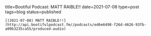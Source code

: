 
title=Bootiful Podcast: MATT RAIBLE!!
date=2021-07-08
type=post
tags=blog
status=published
~~~~~~
[(2021-07-08) MATT RAIBLE!!](http://api.bootifulpodcast.fm//podcasts/ed6e6498-f26d-4626-93fb-a09b3235ca55/produced-audio) 
            